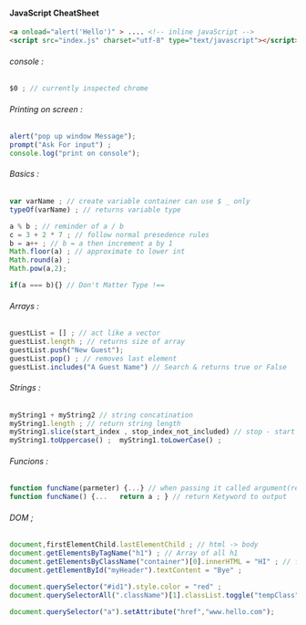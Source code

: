 #### JavaScript CheatSheet

```html
<a onload="alert('Hello')" > .... <!-- inline javaScript -->
<script src="index.js" charset="utf-8" type="text/javascript"></script>
```

###### console :

```javascript
$0 ; // currently inspected chrome
```

###### Printing on screen :

```javascript
alert("pop up window Message");
prompt("Ask For input") ;
console.log("print on console");
```

###### Basics :

```javascript
var varName ; // create variable container can use $ _ only
typeOf(varName) ; // returns variable type

a % b ; // reminder of a / b
c = 3 + 2 * 7 ; // follow normal presedence rules
b = a++ ; // b = a then increment a by 1
Math.floor(a) ; // approximate to lower int
Math.round(a) ; 
Math.pow(a,2);

if(a === b){} // Don't Matter Type !==
```

###### Arrays :

```javascript
guestList = [] ; // act like a vector
guestList.length ; // returns size of array
guestList.push("New Guest");
guestList.pop() ; // removes last element
guestList.includes("A Guest Name") // Search & returns true or False
```

###### Strings :

```javascript
myString1 + myString2 // string concatination
myString1.length ; // return string length
myString1.slice(start_index , stop_index_not_included) // stop - start = length
myString1.toUppercase() ;  myString1.toLowerCase() ;
```

###### Funcions :

```javascript
function funcName(parmeter) {...} // when passing it called argument(real values)
function funcName() {...   return a ; } // return Ketyword to output
```

###### DOM ;

```javascript
document,firstElementChild.lastElementChild ; // html -> body
document.getElementsByTagName("h1") ; // Array of all h1
document.getElementsByClassName("container")[0].innerHTML = "HI" ; // first
document.getElementById("myHeader").textContent = "Bye" ;

document.querySelector("#id1").style.color = "red" ;
document.querySelectorAll(".className")[1].classList.toggle("tempClass");

document.querySelector("a").setAttribute("href","www.hello.com");
```
